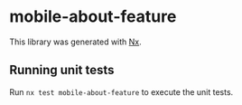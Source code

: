 # mobile-about-feature

This library was generated with [Nx](https://nx.dev).

## Running unit tests

Run `nx test mobile-about-feature` to execute the unit tests.
